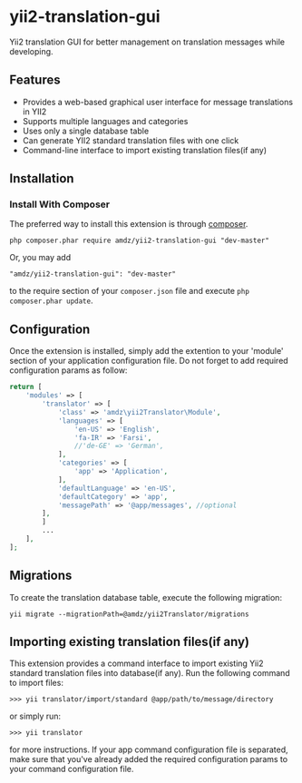 # yii2-translation-gui
Yii2 translation GUI for better management on translation messages while developing.

Features
--------
- Provides a web-based graphical user interface for message translations in YII2
- Supports multiple languages and categories
- Uses only a single database table
- Can generate YII2 standard translation files with one click
- Command-line interface to import existing translation files(if any)

Installation
------------

### Install With Composer

The preferred way to install this extension is through [composer](http://getcomposer.org/download/).

```
php composer.phar require amdz/yii2-translation-gui "dev-master"

```
Or, you may add

```
"amdz/yii2-translation-gui": "dev-master"
```

to the require section of your `composer.json` file and execute `php composer.phar update`.

Configuration
-------------
Once the extension is installed, simply add the extention to your 'module' section of your application configuration file. Do not forget to add required configuration params as follow:
```php
return [
    'modules' => [
        'translator' => [
            'class' => 'amdz\yii2Translator\Module',
            'languages' => [
                'en-US' => 'English',
                'fa-IR' => 'Farsi',
                //'de-GE' => 'German',
            ],
            'categories' => [
                'app' => 'Application',
            ],
            'defaultLanguage' => 'en-US',
            'defaultCategory' => 'app',
            'messagePath' => '@app/messages', //optional
        ],
        ]
        ...
    ],
];
```

Migrations
---------------------------
To create the translation database table, execute the following migration:
```
yii migrate --migrationPath=@amdz/yii2Translator/migrations
```

Importing existing translation files(if any)
--------------------------------------------
This extension provides a command interface to import existing Yii2 standard translation files into database(if any).
Run the following command to import files:
```
>>> yii translator/import/standard @app/path/to/message/directory
```
or simply run:
```
>>> yii translator
```
for more instructions.
If your app command configuration file is separated, make sure that you've already added the required configuration params to your command configuration file.